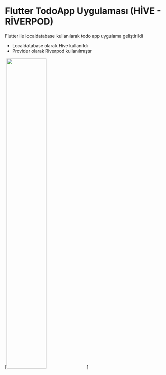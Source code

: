 # Flutter TodoApp Uygulaması (HİVE - RİVERPOD)

Flutter ile localdatabase kullanılarak todo app uygulama geliştirildi 
- Localdatabase olarak Hive kullanıldı
- Provider olarak Riverpod kullanılmıştır

[<img src="https://i.hizliresim.com/ir5mhcx.png" width="50%">]


